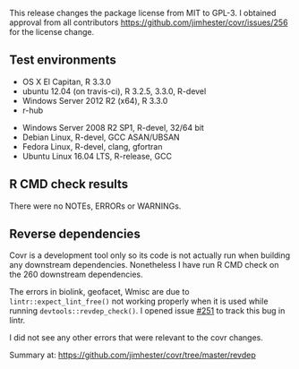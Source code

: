 This release changes the package license from MIT to GPL-3. I obtained approval
from all contributors <https://github.com/jimhester/covr/issues/256> for the license change.

## Test environments
* OS X El Capitan, R 3.3.0
* ubuntu 12.04 (on travis-ci), R 3.2.5, 3.3.0, R-devel
* Windows Server 2012 R2 (x64), R 3.3.0
* r-hub
 - Windows Server 2008 R2 SP1, R-devel, 32/64 bit
 - Debian Linux, R-devel, GCC ASAN/UBSAN
 - Fedora Linux, R-devel, clang, gfortran
 - Ubuntu Linux 16.04 LTS, R-release, GCC

## R CMD check results
There were no NOTEs, ERRORs or WARNINGs.

## Reverse dependencies

Covr is a development tool only so its code is not actually run when building
any downstream dependencies. Nonetheless I have run R CMD check on the 260
downstream dependencies.

The errors in biolink, geofacet, Wmisc are due to `lintr::expect_lint_free()`
not working properly when it is used while running `devtools::revdep_check()`.
I opened issue [#251](https://github.com/jimhester/lintr/issues/251) to track
this bug in lintr.

I did not see any other errors that were relevant to the covr changes.

  Summary at: https://github.com/jimhester/covr/tree/master/revdep
